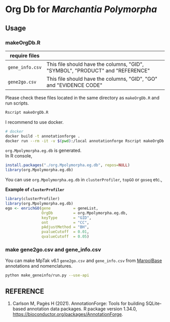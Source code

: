 # Org Db for *Marchantia Polymorpha*

## Usage

### makeOrgDb.R

|require files||
|---|---|
|`gene_info.csv`|This file should have the columns, "GID", "SYMBOL", "PRODUCT" and "REFERENCE"|
|`gene2go.csv`|This file should have the columns, "GID", "GO" and "EVIDENCE CODE" |

Please check these files located in the same directory as `makeOrgDb.R` and run scripts. 

```bash
Rscript makeOrgDb.R
```

I recommend to use docker.

```bash
# docker
docker build -t annotationforge .
docker run --rm -it -v $(pwd):/local annotationforge Rscript makeOrgDb.R
```

`org.Mpolymorpha.eg.db` is generated.  
In R console,

```r
install.packages("./org.Mpolymorpha.eg.db", repos=NULL)
library(org.Mpolymorpha.eg.db)
```

You can use `org.Mpolymorpha.eg.db` in `clusterProfiler`, `topGO` or `goseq` etc.,

**Example of `clusterProfiler`**

```R
library(clusterProfiler)
library(org.Mpolymorpha.eg.db)
ego <- enrichGO(gene          = geneList,
                OrgDb         = org.Mpolymorpha.eg.db,
                keyType       = "GID",
                ont           = "CC",
                pAdjustMethod = "BH",
                pvalueCutoff  = 0.01,
                qvalueCutoff  = 0.05)
```

### make gene2go.csv and gene_info.csv

You can make MpTak v6.1 `gene2go.csv` and `gene_info.csv` from [MarpolBase](https://marchantia.info) annotations and nomenclatures.

```bash
python make_geneinfo/run.py --use-api
```

## REFERENCE

1. Carlson M, Pagès H (2021). AnnotationForge: Tools for building SQLite-based annotation data packages. R package version 1.34.0, https://bioconductor.org/packages/AnnotationForge.
